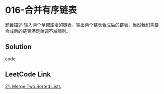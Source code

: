 # 016-合并有序链表

题目描述
输入两个单调递增的链表，输出两个链表合成后的链表，当然我们需要合成后的链表满足单调不减规则。

## Solution

code


## LeetCode Link
[21. Merge Two Sorted Lists](https://leetcode.com/problems/merge-two-sorted-lists/)